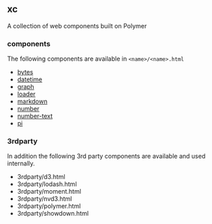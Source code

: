 ## xc

A collection of web components built on Polymer


### components

The following components are available in `<name>/<name>.html`

- [bytes](bytes/)
- [datetime](datetime/)
- [graph](graph/)
- [loader](loader/)
- [markdown](markdown/)
- [number](number/)
- [number-text](number-text/)
- [pi](pi/)


### 3rdparty

In addition the following 3rd party components are available and used internally.

- 3rdparty/d3.html
- 3rdparty/lodash.html
- 3rdparty/moment.html
- 3rdparty/nvd3.html
- 3rdparty/polymer.html
- 3rdparty/showdown.html
